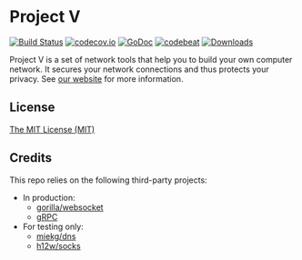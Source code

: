 # Project V

[![Build Status][1]][2] [![codecov.io][3]][4] [![GoDoc][5]][6] [![codebeat][7]][8] [![Downloads][9]][10]

[1]: https://dev.azure.com/v2ray/core/_apis/build/status/v2ray.core "Build Status badge"
[2]: https://dev.azure.com/v2ray/core/_build/latest?definitionId=1 "Azure Build Status"
[3]: https://codecov.io/github/v2ray/v2ray-core/coverage.svg?branch=master "Coverage badge"
[4]: https://codecov.io/github/v2ray/v2ray-core?branch=master "Codecov Status"
[5]: https://godoc.org/github.com/v2ray/v2ray-core?status.svg "GoDoc badge"
[6]: https://godoc.org/github.com/v2ray/v2ray-core "GoDoc"
[7]: https://codebeat.co/badges/f2354ca8-3e24-463d-a2e3-159af73b2477 "Codebeat badge"
[8]: https://codebeat.co/projects/github-com-v2ray-v2ray-core-master "Codebeat"
[9]: https://img.shields.io/github/downloads/v2ray/v2ray-core/total.svg "All releases badge"
[10]: https://github.com/v2ray/v2ray-core/releases/ "All releases number"

Project V is a set of network tools that help you to build your own computer network. It secures your network connections and thus protects your privacy. See [our website](https://www.github.com/v2ray/v2ray-core/) for more information.

## License

[The MIT License (MIT)](https://raw.githubusercontent.com/v2ray/v2ray-core/master/LICENSE)

## Credits

This repo relies on the following third-party projects:

* In production:
  * [gorilla/websocket](https://github.com/gorilla/websocket)
  * [gRPC](https://google.golang.org/grpc)
* For testing only:
  * [miekg/dns](https://github.com/miekg/dns)
  * [h12w/socks](https://github.com/h12w/socks)
